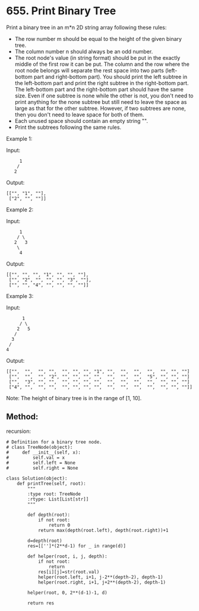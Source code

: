 # 655. Print Binary Tree

Print a binary tree in an m*n 2D string array following these rules:

- The row number m should be equal to the height of the given binary tree.
- The column number n should always be an odd number.
- The root node's value (in string format) should be put in the exactly middle of the first row it can be put. The column and the row where the root node belongs will separate the rest space into two parts (left-bottom part and right-bottom part). You should print the left subtree in the left-bottom part and print the right subtree in the right-bottom part. The left-bottom part and the right-bottom part should have the same size. Even if one subtree is none while the other is not, you don't need to print anything for the none subtree but still need to leave the space as large as that for the other subtree. However, if two subtrees are none, then you don't need to leave space for both of them.
- Each unused space should contain an empty string "".
- Print the subtrees following the same rules.

Example 1:

Input:

         1
        /
       2

Output:

    [["", "1", ""],
     ["2", "", ""]]

Example 2:

Input:

         1
        / \
       2   3
        \
         4

Output:

    [["", "", "", "1", "", "", ""],
     ["", "2", "", "", "", "3", ""],
     ["", "", "4", "", "", "", ""]]

Example 3:

Input:

          1
         / \
        2   5
       / 
      3 
     / 
    4 

Output:

    [["",  "",  "", "",  "", "", "", "1", "",  "",  "",  "",  "", "", ""]
     ["",  "",  "", "2", "", "", "", "",  "",  "",  "",  "5", "", "", ""]
     ["",  "3", "", "",  "", "", "", "",  "",  "",  "",  "",  "", "", ""]
     ["4", "",  "", "",  "", "", "", "",  "",  "",  "",  "",  "", "", ""]]

Note: The height of binary tree is in the range of [1, 10].

## Method:

recursion:

    # Definition for a binary tree node.
    # class TreeNode(object):
    #     def __init__(self, x):
    #         self.val = x
    #         self.left = None
    #         self.right = None
    
    class Solution(object):
        def printTree(self, root):
            """
            :type root: TreeNode
            :rtype: List[List[str]]
            """
            
            def depth(root):
                if not root:
                    return 0
                return max(depth(root.left), depth(root.right))+1
            
            d=depth(root)
            res=[['']*(2**d-1) for _ in range(d)]
            
            def helper(root, i, j, depth):
                if not root:
                    return
                res[i][j]=str(root.val)
                helper(root.left, i+1, j-2**(depth-2), depth-1)
                helper(root.right, i+1, j+2**(depth-2), depth-1)
            
            helper(root, 0, 2**(d-1)-1, d)    
            
            return res
            